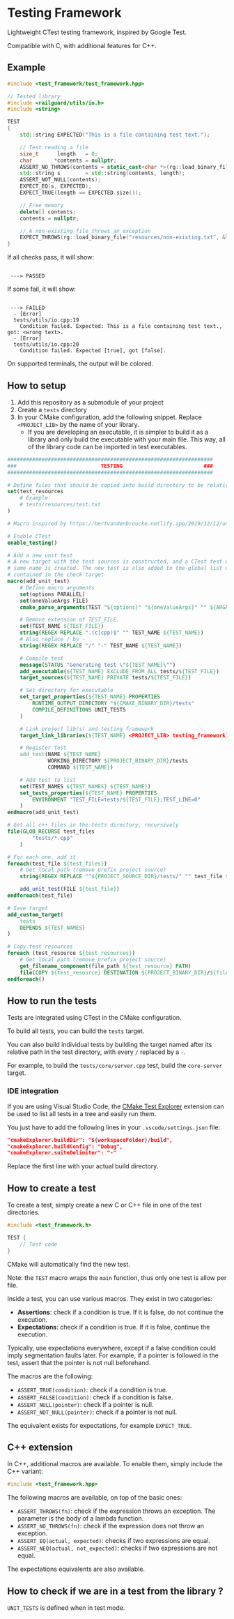 # Testing Framework

Lightweight CTest testing framework, inspired by Google Test.

Compatible with C, with additional features for C++.

## Example

```cpp
#include <test_framework/test_framework.hpp>

// Tested library
#include <railguard/utils/io.h>
#include <string>

TEST
{
    std::string EXPECTED("This is a file containing test text.");

    // Test reading a file
    size_t      length   = 0;
    char       *contents = nullptr;
    ASSERT_NO_THROWS(contents = static_cast<char *>(rg::load_binary_file("resources/test.txt", &length)));
    std::string s        = std::string(contents, length);
    ASSERT_NOT_NULL(contents);
    EXPECT_EQ(s, EXPECTED);
    EXPECT_TRUE(length == EXPECTED.size());

    // Free memory
    delete[] contents;
    contents = nullptr;

    // A non-existing file throws an exception
    EXPECT_THROWS(rg::load_binary_file("resources/non-existing.txt", &length));
}
```

If all checks pass, it will show:

```

 ---> PASSED

```

If some fail, it will show:

```

 ---> FAILED
  - [Error] 
  tests/utils/io.cpp:19
    Condition failed. Expected: This is a file containing test text., got: <wrong text>.
  - [Error] 
  tests/utils/io.cpp:20
    Condition failed. Expected [true], got [false].

```

On supported terminals, the output will be colored.

## How to setup

1. Add this repository as a submodule of your project
2. Create a ``tests`` directory
3. In your CMake configuration, add the following snippet. Replace `<PROJECT_LIB>` by the name of your library.
    - If you are developing an executable, it is simpler to build it as a library and only build the executable with your main file. This way, all of the library code can be imported in test executables.

```cmake
##################################################################
###                           TESTING                          ###
##################################################################

# Define files that should be copied into build directory to be relatively accessible from tests
set(test_resources
    # Example:
    # tests/resources/test.txt
)

# Macro inspired by https://bertvandenbroucke.netlify.app/2019/12/12/unit-testing-with-ctest/

# Enable CTest
enable_testing()

# Add a new unit test
# A new target with the test sources is constructed, and a CTest test with the
# same name is created. The new test is also added to the global list of test
# contained in the check target
macro(add_unit_test)
    # Define macro arguments
    set(options PARALLEL)
    set(oneValueArgs FILE)
    cmake_parse_arguments(TEST "${options}" "${oneValueArgs}" "" ${ARGN})

    # Remove extension of TEST_FILE.
    set(TEST_NAME ${TEST_FILE})
    string(REGEX REPLACE ".(c|cpp)$" "" TEST_NAME ${TEST_NAME})
    # Also replace / by -
    string(REGEX REPLACE "/" "-" TEST_NAME ${TEST_NAME})

    # Compile test
    message(STATUS "Generating test \"${TEST_NAME}\"")
    add_executable(${TEST_NAME} EXCLUDE_FROM_ALL tests/${TEST_FILE})
    target_sources(${TEST_NAME} PRIVATE tests/${TEST_FILE})

    # Set directory for executable
    set_target_properties(${TEST_NAME} PROPERTIES
        RUNTIME_OUTPUT_DIRECTORY "${CMAKE_BINARY_DIR}/tests"
        COMPILE_DEFINITIONS UNIT_TESTS
    )

    # Link project lib(s) and testing framework
    target_link_libraries(${TEST_NAME} <PROJECT_LIB> testing_framework)

    # Register test
    add_test(NAME ${TEST_NAME}
             WORKING_DIRECTORY ${PROJECT_BINARY_DIR}/tests
             COMMAND ${TEST_NAME})

    # Add test to list
    set(TEST_NAMES ${TEST_NAMES} ${TEST_NAME})
    set_tests_properties(${TEST_NAME} PROPERTIES
        ENVIRONMENT "TEST_FILE=tests/${TEST_FILE};TEST_LINE=0"
    )
endmacro(add_unit_test)

# Get all c++ files in the tests directory, recursively
file(GLOB_RECURSE test_files
        "tests/*.cpp"
    )

# For each one, add it
foreach(test_file ${test_files})
    # Get local path (remove prefix project source)
    string(REGEX REPLACE "^${PROJECT_SOURCE_DIR}/tests/" "" test_file ${test_file})

    add_unit_test(FILE ${test_file})
endforeach(test_file)

# Save target
add_custom_target(
    tests
    DEPENDS ${TEST_NAMES}
)

# Copy test resources
foreach (test_resource ${test_resources})
    # Get local path (remove prefix project source)
    get_filename_component(file_path ${test_resource} PATH)
    file(COPY ${test_resource} DESTINATION ${PROJECT_BINARY_DIR}/${file_path})
endforeach()

```

## How to run the tests

Tests are integrated using CTest in the CMake configuration.

To build all tests, you can build the `tests` target.

You can also build individual tests by building the target named after its relative path in the test directory, with every `/` replaced by a `-`.

For example, to build the `tests/core/server.cpp` test, build the `core-server` target.

### IDE integration

If you are using Visual Studio Code, the [CMake Test Explorer](https://marketplace.visualstudio.com/items?itemName=fredericbonnet.cmake-test-adapter) extension can be used to list all tests in a tree and easily run them.

You just have to add the following lines in your `.vscode/settings.json` file:

```json
"cmakeExplorer.buildDir": "${workspaceFolder}/build",
"cmakeExplorer.buildConfig": "Debug",
"cmakeExplorer.suiteDelimiter": "-"
```

Replace the first line with your actual build directory.

## How to create a test

To create a test, simply create a new C or C++ file in one of the test directories.

```c
#include <test_framework.h>

TEST {
    // Test code
}
```

CMake will automatically find the new test.

Note: the `TEST` macro wraps the `main` function, thus only one test is allow per file.

Inside a test, you can use various macros. They exist in two categories:
- **Assertions**: check if a condition is true. If it is false, do not continue the execution.
- **Expectations**: check if a condition is true. If it is false, continue the execution.

Typically, use expectations everywhere, except if a false condition could imply segmentation faults later.
For example, if a pointer is followed in the test, assert that the pointer is not null beforehand.

The macros are the following:
- ``ASSERT_TRUE(condition)``: check if a condition is true.
- ``ASSERT_FALSE(condition)``: check if a condition is false.
- ``ASSERT_NULL(pointer)``: check if a pointer is null.
- ``ASSERT_NOT_NULL(pointer)``: check if a pointer is not null.

The equivalent exists for expectations, for example ``EXPECT_TRUE``.

## C++ extension

In C++, additional macros are available. To enable them, simply include the C++ variant:

```cpp
#include <test_framework.hpp>
```

The following macros are available, on top of the basic ones:

- `ASSERT_THROWS(fn)`: check if the expression throws an exception. The parameter is the body of a lambda function.
- `ASSERT_NO_THROWS(fn)`: check if the expression does not throw an exception.
- `ASSERT_EQ(actual, expected)`: checks if two expressions are equal.
- `ASSERT_NEQ(actual, not_expected)`: checks if two expressions are not equal.

The expectations equivalents are also available.


## How to check if we are in a test from the library ?

``UNIT_TESTS`` is defined when in test mode.